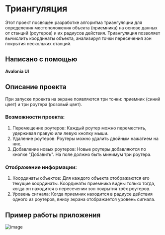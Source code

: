 # Триангуляция
Этот проект посвящён разработке алгоритма триангуляции для определения местоположения объекта (приемника) на основе данных от станций (роутеров) и их радиусов действия. Триангуляция позволяет вычислить координаты объекта, анализируя точки пересечения зон покрытия нескольких станций.

## Написано с помощью
**Avalonia UI**

## Описание проекта
При запуске проекта на экране появляются три точки: приемник (синий цвет) и три роутера (розовый цвет).

### Возможности проекта:
1. Перемещение роутеров: Каждый роутер можно переместить, удерживая правую или левую кнопку мыши.
2. Удаление роутеров: Роутеры можно удалить двойным нажатием на них.
3. Добавление новых роутеров: Новые роутеры добавляются по кнопке "Добавить". На поле должно быть минимум три роутера.

### Отображение информации:
1. Координаты объектов: Для каждого объекта отображаются его текущие координаты. Координаты приемника видны только тогда, когда он находится в пересечении зон покрытия трёх роутеров.
2. Уровень сигнала: Когда приемник находится в радиусе действия одного из роутеров, внизу экрана отображается уровень сигнала.

## Пример работы приложения
![image](https://github.com/user-attachments/assets/679d9cf9-be04-40c2-8f07-b47a654d14f0)
